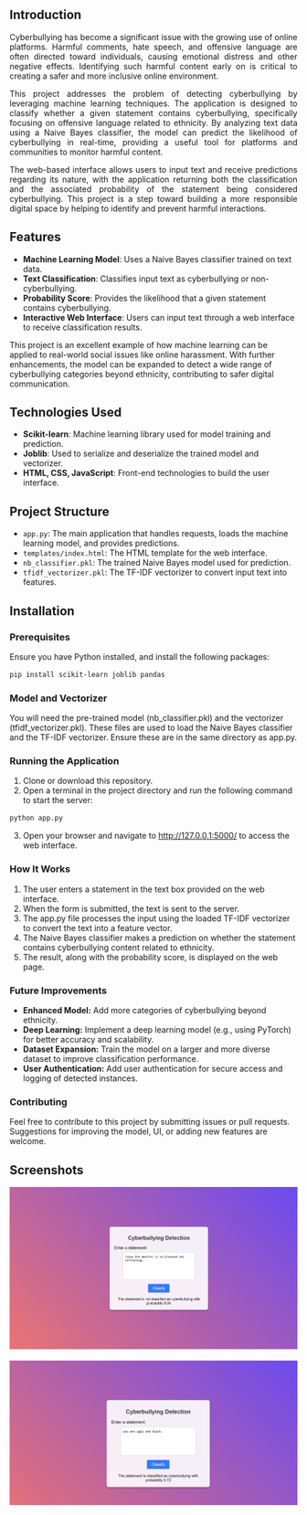 ## Introduction
<div align="justify">
  
Cyberbullying has become a significant issue with the growing use of online platforms. Harmful comments, hate speech, and offensive language are often directed toward individuals, causing emotional distress and other negative effects. Identifying such harmful content early on is critical to creating a safer and more inclusive online environment.

This project addresses the problem of detecting cyberbullying by leveraging machine learning techniques. The application is designed to classify whether a given statement contains cyberbullying, specifically focusing on offensive language related to ethnicity. By analyzing text data using a Naive Bayes classifier, the model can predict the likelihood of cyberbullying in real-time, providing a useful tool for platforms and communities to monitor harmful content.

The web-based interface allows users to input text and receive predictions regarding its nature, with the application returning both the classification and the associated probability of the statement being considered cyberbullying. This project is a step toward building a more responsible digital space by helping to identify and prevent harmful interactions.
</div>

## Features

- **Machine Learning Model**: Uses a Naive Bayes classifier trained on text data.
- **Text Classification**: Classifies input text as cyberbullying or non-cyberbullying.
- **Probability Score**: Provides the likelihood that a given statement contains cyberbullying.
- **Interactive Web Interface**: Users can input text through a web interface to receive classification results.
  
This project is an excellent example of how machine learning can be applied to real-world social issues like online harassment. With further enhancements, the model can be expanded to detect a wide range of cyberbullying categories beyond ethnicity, contributing to safer digital communication.

## Technologies Used

- **Scikit-learn**: Machine learning library used for model training and prediction.
- **Joblib**: Used to serialize and deserialize the trained model and vectorizer.
- **HTML, CSS, JavaScript**: Front-end technologies to build the user interface.

## Project Structure

- `app.py`: The main application that handles requests, loads the machine learning model, and provides predictions.
- `templates/index.html`: The HTML template for the web interface.
- `nb_classifier.pkl`: The trained Naive Bayes model used for prediction.
- `tfidf_vectorizer.pkl`: The TF-IDF vectorizer to convert input text into features.

## Installation

### Prerequisites

Ensure you have Python installed, and install the following packages:

```bash
pip install scikit-learn joblib pandas
```
### Model and Vectorizer
You will need the pre-trained model (nb_classifier.pkl) and the vectorizer (tfidf_vectorizer.pkl). These files are used to load the Naive Bayes classifier and the TF-IDF vectorizer. Ensure these are in the same directory as app.py.

### Running the Application
1. Clone or download this repository.
2. Open a terminal in the project directory and run the following command to start the server:
```bash
python app.py
```
3. Open your browser and navigate to http://127.0.0.1:5000/ to access the web interface.

### How It Works
1. The user enters a statement in the text box provided on the web interface.
2. When the form is submitted, the text is sent to the server.
3. The app.py file processes the input using the loaded TF-IDF vectorizer to convert the text into a feature vector.
4. The Naive Bayes classifier makes a prediction on whether the statement contains cyberbullying content related to ethnicity.
5. The result, along with the probability score, is displayed on the web page.

### Future Improvements
- **Enhanced Model:** Add more categories of cyberbullying beyond ethnicity.
- **Deep Learning:** Implement a deep learning model (e.g., using PyTorch) for better accuracy and scalability.
- **Dataset Expansion:** Train the model on a larger and more diverse dataset to improve classification performance.
- **User Authentication:** Add user authentication for secure access and logging of detected instances.

### Contributing
Feel free to contribute to this project by submitting issues or pull requests. Suggestions for improving the model, UI, or adding new features are welcome.

## Screenshots

![system photo](system_images/photo1.png)
<br>
<br>
![system photo](system_images/photo2.png)




